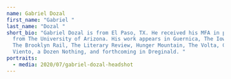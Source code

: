 ```yaml
---
name: Gabriel Dozal
first_name: "Gabriel "
last_name: "Dozal "
short_bio: "Gabriel Dozal is from El Paso, TX. He received his MFA in poetry
  from The University of Arizona. His work appears in Guernica, The Iowa Review,
  The Brooklyn Rail, The Literary Review, Hunger Mountain, The Volta, Contra
  Viento, a Dozen Nothing, and forthcoming in Dreginald. "
portraits:
  - media: 2020/07/gabriel-dozal-headshot
---
```

